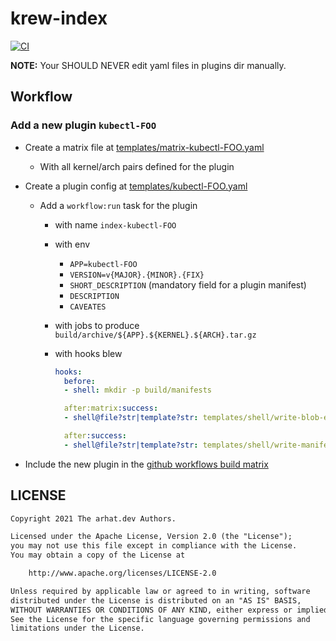 # krew-index

[![CI](https://github.com/arhat-dev/krew-index/workflows/CI/badge.svg)](https://github.com/arhat-dev/krew-index/actions?query=workflow%3ACI)

__NOTE:__ Your SHOULD NEVER edit yaml files in plugins dir manually.

## Workflow

### Add a new plugin `kubectl-FOO`

- Create a matrix file at [templates/matrix-kubectl-FOO.yaml](./templates)
  - With all kernel/arch pairs defined for the plugin
- Create a plugin config at [templates/kubectl-FOO.yaml](./templates)
  - Add a `workflow:run` task for the plugin
    - with name `index-kubectl-FOO`
    - with env
      - `APP=kubectl-FOO`
      - `VERSION=v{MAJOR}.{MINOR}.{FIX}`
      - `SHORT_DESCRIPTION` (mandatory field for a plugin manifest)
      - `DESCRIPTION`
      - `CAVEATES`
    - with jobs to produce `build/archive/${APP}.${KERNEL}.${ARCH}.tar.gz`
    - with hooks blew

      ```yaml
      hooks:
        before:
        - shell: mkdir -p build/manifests

        after:matrix:success:
        - shell@file?str|template?str: templates/shell/write-blob-entry.tmpl

        after:success:
        - shell@file?str|template?str: templates/shell/write-manifest.tmpl
      ```

- Include the new plugin in the [github workflows build matrix](./.github/workflows/ci.yaml)

## LICENSE

```txt
Copyright 2021 The arhat.dev Authors.

Licensed under the Apache License, Version 2.0 (the "License");
you may not use this file except in compliance with the License.
You may obtain a copy of the License at

    http://www.apache.org/licenses/LICENSE-2.0

Unless required by applicable law or agreed to in writing, software
distributed under the License is distributed on an "AS IS" BASIS,
WITHOUT WARRANTIES OR CONDITIONS OF ANY KIND, either express or implied.
See the License for the specific language governing permissions and
limitations under the License.
```
